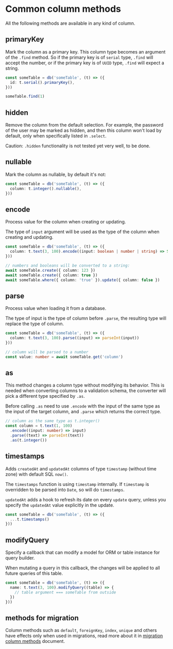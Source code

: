 # Common column methods

All the following methods are available in any kind of column.

## primaryKey

Mark the column as a primary key. This column type becomes an argument of the `.find` method. So if the primary key is of `serial` type, `.find` will accept the number, or if the primary key is of `UUID` type, `.find` will expect a string.

```ts
const someTable = db('someTable', (t) => ({
  id: t.serial().primaryKey(),
}))

someTable.find(1)
```

## hidden

Remove the column from the default selection. For example, the password of the user may be marked as hidden, and then this column won't load by default, only when specifically listed in `.select`.

Caution: `.hidden` functionality is not tested yet very well, to be done.

## nullable

Mark the column as nullable, by default it's not:

```ts
const someTable = db('someTable', (t) => ({
  column: t.integer().nullable(),
}))
```

## encode

Process value for the column when creating or updating.

The type of `input` argument will be used as the type of the column when creating and updating.

```ts
const someTable = db('someTable', (t) => ({
  column: t.text(3, 100).encode((input: boolean | number | string) => String(input))
}))

// numbers and booleans will be converted to a string:
await someTable.create({ column: 123 })
await someTable.create({ column: true })
await someTable.where({ column: 'true' }).update({ column: false })
```

## parse

Process value when loading it from a database.

The type of input is the type of column before `.parse`, the resulting type will replace the type of column.

```ts
const someTable = db('someTable', (t) => ({
  column: t.text(3, 100).parse((input) => parseInt(input))
}))

// column will be parsed to a number
const value: number = await someTable.get('column')
```

## as

This method changes a column type without modifying its behavior.
This is needed when converting columns to a validation schema, the converter will pick a different type specified by `.as`.

Before calling `.as` need to use `.encode` with the input of the same type as the input of the target column,
and `.parse` which returns the correct type.

```ts
// column as the same type as t.integer()
const column = t.text(1, 100)
  .encode((input: number) => input)
  .parse((text) => parseInt(text))
  .as(t.integer())
```

## timestamps

Adds `createdAt` and `updatedAt` columns of type `timestamp` (without time zone) with default SQL `now()`.

The `timestamps` function is using `timestamp` internally. If `timestamp` is overridden to be parsed into `Date`, so will do `timestamps`.

`updatedAt` adds a hook to refresh its date on every `update` query, unless you specify the `updatedAt` value explicitly in the update.

```ts
const someTable = db('someTable', (t) => ({
  ...t.timestamps()
}))
```

## modifyQuery

Specify a callback that can modify a model for ORM or table instance for query builder.

When mutating a query in this callback, the changes will be applied to all future queries of this table.

```ts
const someTable = db('someTable', (t) => ({
  name: t.text(3, 100).modifyQuery((table) => {
    // table argument === someTable from outside
  })
}))
```

## methods for migration

Column methods such as `default`, `foreignKey`, `index`, `unique` and others have effects only when used in migrations, read more about it in [migration column methods](/guide/migration-column-methods) document.
